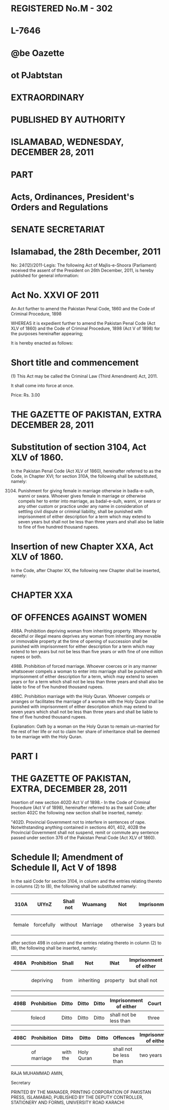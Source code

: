 # REGISTERED No.M - 302

# L-7646

# @be Oazette

# ot PJabtstan

# EXTRAORDINARY

# PUBLISHED BY AUTHORITY

# ISLAMABAD, WEDNESDAY, DECEMBER 28, 2011

# PART

# Acts, Ordinances, President's Orders and Regulations

# SENATE SECRETARIAT

# Islamabad, the 28th December, 2011

No: 24(12)/2011-Legis: The following Act of Majlis-e-Shoora (Parliament) received the assent of the President on 26th December, 2011, is hereby published for general information:

# Act No. XXVI OF 2011

An Act further to amend the Pakistan Penal Code, 1860 and the Code of Criminal Procedure, 1898

WHEREAS it is expedient further to amend the Pakistan Penal Code (Act XLV of 1860) and the Code of Criminal Procedure, 1898 (Act V of 1898) for the purposes hereinafter appearing;

It is hereby enacted as follows:

# Short title and commencement

(1) This Act may be called the Criminal Law (Third Amendment) Act, 2011.

It shall come into force at once.

Price: Rs. 3.00

# THE GAZETTE OF PAKISTAN, EXTRA DECEMBER 28, 2011

# Substitution of section 3104, Act XLV of 1860.

In the Pakistan Penal Code (Act XLV of 1860), hereinafter referred to as the Code, in Chapter XVI; for section 310A, the following shall be substituted, namely:

3104. Punishment for giving female in marriage otherwise in badla-e-sulh, wanni or swara. Whoever gives female in marriage or otherwise compels her to enter into marriage, as badal-e-sulh, wanni, or swara or any other custom or practice under any name in consideration of settling civil dispute or criminal liability, shall be punished with imprisonment of either description for a term which may extend to seven years but shall not be less than three years and shall also be liable to fine of five hundred thousand rupees.

# Insertion of new Chapter XXA, Act XLV of 1860.

In the Code, after Chapter XX, the following new Chapter shall be inserted, namely:

# CHAPTER XXA

# OF OFFENCES AGAINST WOMEN

498A. Prohibition depriving woman from inheriting property. Whoever by deceitful or illegal means deprives any woman from inheriting any movable or immovable property at the time of opening of succession shall be punished with imprisonment for either description for a term which may extend to ten years but not be less than five years or with fine of one million rupees or both.

498B. Prohibition of forced marriage. Whoever coerces or in any manner whatsoever compels a woman to enter into marriage shall be punished with imprisonment of either description for a term, which may extend to seven years or for a term which shall not be less than three years and shall also be liable to fine of five hundred thousand rupees.

498C. Prohibition marriage with the Holy Quran. Whoever compels or arranges or facilitates the marriage of a woman with the Holy Quran shall be punished with imprisonment of either description which may extend to seven years which shall not be less than three years and shall be liable to fine of five hundred thousand rupees.

Explanation: Oath by a woman on the Holy Quran to remain un-married for the rest of her life or not to claim her share of inheritance shall be deemed to be marriage with the Holy Quran.

# PART I

# THE GAZETTE OF PAKISTAN, EXTRA, DECEMBER 28, 2011

Insertion of new section 402D Act V of 1898.- In the Code of Criminal Procedure (Act V of 1898), hereinafter referred to as the said Code; after section 402C the following new section shall be inserted, namely:

"402D. Provincial Government not to interfere in sentences of rape. Notwithstanding anything contained in sections 401, 402, 402B the Provincial Government shall not suspend, remit or commute any sentence passed under section 376 of the Pakistan Penal Code (Act XLV of 1860).

# Schedule II; Amendment of Schedule II, Act V of 1898

In the said Code for section 3104, in column and the entries relating thereto in columns (2) to (8), the following shall be substituted namely:

|310A|UlYnZ|Shall not|Wuamang|Not|Imprisonment|of either|description|Sessions|Magistrate|of first class:|
|---|---|---|---|---|---|---|---|---|---|---|
|female|forcefully|without|Marriage|otherwise|3 years but|shall not be|less than|fine of rupees| | |

after section 498 in column and the entries relating thereto in column (2) to (8), the following shall be inserted, namely:

|498A|Prohibition|Shall|Not|INat|Imprisonment of either|Court =|description|Sessions|Extend|
|---|---|---|---|---|---|---|---|---|---|
| |depriving|from|inheriting|property|but shall not|be less fine|1,00,000|both:| |

|498B|Prohibition|Ditto|Ditto|Ditto|Imprisonment of either|Court|description|which may|extend to|
|---|---|---|---|---|---|---|---|---|---|
| |folecd|Ditto|Ditto|Ditto|shall not be less than|three|fine| | |

|498C|Prohibition|Ditto|Ditto|Ditto|Offences|Imprisonment of either|description|which may|extend to|
|---|---|---|---|---|---|---|---|---|---|
| |of marriage|with the|Holy Quran| |shall not be less than|two years|fine of|Rupees 500,000| |

RAJA MUHAMMAD AMIN,

Secretary

PRINTED BY THE MANAGER, PRINTING CORPORATION OF PAKISTAN PRESS, ISLAMABAD, PUBLISHED BY THE DEPUTY CONTROLLER, STATIONERY AND FORMS, UNIVERSITY ROAD KARACHI